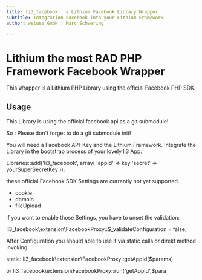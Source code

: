 ```yaml
---
title: li3_facebook : a Lithium Facebook Library Wrapper
subtitle: Integration Facebook into your Lithium Framework
author: weluse GmbH : Marc Schwering

---
```


Lithium the most RAD PHP Framework Facebook Wrapper
===================================================

This Wrapper is a Lithium PHP Library using the official Facebook PHP SDK.

Usage
-----

This Library is using the official facebook api as a git submodule!

So : Please don't forget to do a git submodule init!

You will need a Facebook API-Key and the Lithium Framework.
Integrate the Library in the bootstrap process of your lovely li3 App:

Libraries::add('li3_facebook', array(
	'appId' => key
	'secret' => yourSuperSecretKey
));

these official Facebook SDK Settings are currently not yet supported.
 - cookie
 - domain
 - fileUpload

if you want to enable those Settings, you have to unset the validation:

li3_facebook\extension\FacebookProxy::$_validateConfiguration = false;

After Configuration you should able to use it via static calls or direkt method invoking:

static:
li3_facebook\extension\FacebookProxy::getAppId($params)

or
li3_facebook\extension\FacebookProxy::run('getAppId',$para
